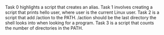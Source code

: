Task 0 highlights a script that creates an alias.
Task 1 involves creating a script that prints hello user, where user is the current Linux user.
Task 2 is a script that add /action to the PATH. /action should be the last directory the shell looks into when looking for a program.
Task 3 is a script that counts the number of directories in the PATH.
